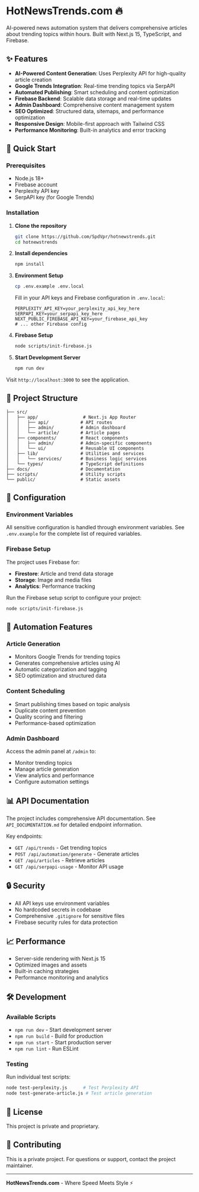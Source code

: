 # HotNewsTrends.com 🔥

AI-powered news automation system that delivers comprehensive articles about trending topics within hours. Built with Next.js 15, TypeScript, and Firebase.

## ✨ Features

- **AI-Powered Content Generation**: Uses Perplexity API for high-quality article creation
- **Google Trends Integration**: Real-time trending topics via SerpAPI
- **Automated Publishing**: Smart scheduling and content optimization
- **Firebase Backend**: Scalable data storage and real-time updates
- **Admin Dashboard**: Comprehensive content management system
- **SEO Optimized**: Structured data, sitemaps, and performance optimization
- **Responsive Design**: Mobile-first approach with Tailwind CSS
- **Performance Monitoring**: Built-in analytics and error tracking

## 🚀 Quick Start

### Prerequisites

- Node.js 18+ 
- Firebase account
- Perplexity API key
- SerpAPI key (for Google Trends)

### Installation

1. **Clone the repository**
   ```bash
   git clone https://github.com/SpdVpr/hotnewstrends.git
   cd hotnewstrends
   ```

2. **Install dependencies**
   ```bash
   npm install
   ```

3. **Environment Setup**
   ```bash
   cp .env.example .env.local
   ```
   
   Fill in your API keys and Firebase configuration in `.env.local`:
   ```env
   PERPLEXITY_API_KEY=your_perplexity_api_key_here
   SERPAPI_KEY=your_serpapi_key_here
   NEXT_PUBLIC_FIREBASE_API_KEY=your_firebase_api_key
   # ... other Firebase config
   ```

4. **Firebase Setup**
   ```bash
   node scripts/init-firebase.js
   ```

5. **Start Development Server**
   ```bash
   npm run dev
   ```

Visit `http://localhost:3000` to see the application.

## 📁 Project Structure

```
├── src/
│   ├── app/                 # Next.js App Router
│   │   ├── api/            # API routes
│   │   ├── admin/          # Admin dashboard
│   │   └── article/        # Article pages
│   ├── components/         # React components
│   │   ├── admin/          # Admin-specific components
│   │   └── ui/             # Reusable UI components
│   ├── lib/                # Utilities and services
│   │   └── services/       # Business logic services
│   └── types/              # TypeScript definitions
├── docs/                   # Documentation
├── scripts/                # Utility scripts
└── public/                 # Static assets
```

## 🔧 Configuration

### Environment Variables

All sensitive configuration is handled through environment variables. See `.env.example` for the complete list of required variables.

### Firebase Setup

The project uses Firebase for:
- **Firestore**: Article and trend data storage
- **Storage**: Image and media files
- **Analytics**: Performance tracking

Run the Firebase setup script to configure your project:
```bash
node scripts/init-firebase.js
```

## 🤖 Automation Features

### Article Generation
- Monitors Google Trends for trending topics
- Generates comprehensive articles using AI
- Automatic categorization and tagging
- SEO optimization and structured data

### Content Scheduling
- Smart publishing times based on topic analysis
- Duplicate content prevention
- Quality scoring and filtering
- Performance-based optimization

### Admin Dashboard
Access the admin panel at `/admin` to:
- Monitor trending topics
- Manage article generation
- View analytics and performance
- Configure automation settings

## 📊 API Documentation

The project includes comprehensive API documentation. See `API_DOCUMENTATION.md` for detailed endpoint information.

Key endpoints:
- `GET /api/trends` - Get trending topics
- `POST /api/automation/generate` - Generate articles
- `GET /api/articles` - Retrieve articles
- `GET /api/serpapi-usage` - Monitor API usage

## 🔒 Security

- All API keys use environment variables
- No hardcoded secrets in codebase
- Comprehensive `.gitignore` for sensitive files
- Firebase security rules for data protection

## 📈 Performance

- Server-side rendering with Next.js 15
- Optimized images and assets
- Built-in caching strategies
- Performance monitoring and analytics

## 🛠️ Development

### Available Scripts

- `npm run dev` - Start development server
- `npm run build` - Build for production
- `npm run start` - Start production server
- `npm run lint` - Run ESLint

### Testing

Run individual test scripts:
```bash
node test-perplexity.js      # Test Perplexity API
node test-generate-article.js # Test article generation
```

## 📝 License

This project is private and proprietary.

## 🤝 Contributing

This is a private project. For questions or support, contact the project maintainer.

---

**HotNewsTrends.com** - Where Speed Meets Style ⚡
